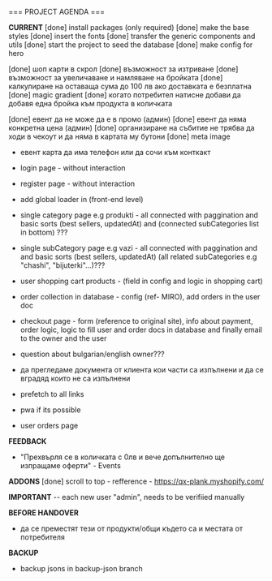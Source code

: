 === PROJECT AGENDA ===

**CURRENT**
[done] install packages (only required)
[done] make the base styles
[done] insert the fonts
[done] transfer the generic components and utils
[done] start the project to seed the database
[done] make config for hero

[done] шоп карти в скрол
[done] възможност за изтриване
[done] възможност за увеличаване и намляване на бройката
[done] калкулиране на оставаща сума до 100 лв ако доставката е безплатна
[done] magic gradient
[done] когато потребител натисне добави да добавя една бройка към продукта в количката

[done] евент да не може да е в промо (админ)
[done] евент да няма конкретна цена (админ)
[done] организиране на събитие не трябва да ходи в чекоут и да няма в картата му бутони
[done] meta image

- евент карта да има телефон или да сочи към конткакт
- login page - without interaction
- register page - without interaction

- add global loader in (front-end level)
- single category page e.g produkti - all connected with paggination and basic sorts (best sellers, updatedAt) and (connected subCategories list in bottom) ???
- single subCategory page e.g vazi - all connected with paggination and and basic sorts (best sellers, updatedAt) (all related subCategories e.g "chashi", "bijuterki"...)???

- user shopping cart products - (field in config and logic in shopping cart)
- order collection in database - config (ref- MIRO), add orders in the user doc
- checkout page - form (reference to original site), info about payment, order logic, logic to fill user and order docs in database and finally email
to the owner and the user

- question about bulgarian/english owner???
- да прегледаме документа от клиента кои части са изпълнени и да се вградяд които не са изпълнени

- prefetch to all links
- pwa if its possible
- user orders page

**FEEDBACK**

- "Прехвърля се в количката с 0лв и вече допълнително ще изпращаме оферти" - Events

**ADDONS**
[done] scroll to top - refference - https://qx-plank.myshopify.com/

**IMPORTANT**
-- each new user "admin", needs to be verifiied manually

**BEFORE HANDOVER**
- да се преместят тези от продукти/общи където са и местата от потребителя

**BACKUP**
- backup jsons in backup-json branch
